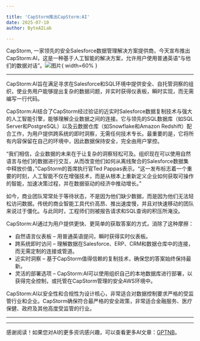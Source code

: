 ```yaml
---

title: 'CapStorm推出CapStorm:AI'
date: 2025-07-10
author: ByteAILab

---
```


CapStorm, 一家领先的安全Salesforce数据管理解决方案提供商，今天宣布推出CapStorm:AI，这是一种基于人工智能的解决方案，允许用户使用普通英语“与他们的数据对话”。![图片](https://ai-techpark.com/wp-content/uploads/CapStorm.jpg){ width=60% }

---
CapStorm:AI旨在满足寻求在Salesforce和SQL环境中提供安全、自托管洞察的组织，使业务用户能够提出复杂的数据问题，并实时获得仪表板，瞬时实现，而无需编写一行代码。

CapStorm:AI结合了CapStorm经过验证的近实时Salesforce数据复制技术与强大的人工智能引擎，能够理解企业数据之间的连接。它与领先的SQL数据库（如SQL Server和PostgreSQL）以及云数据仓库（如Snowflake和Amazon Redshift）配合工作，为用户提供跨系统的即时洞察，无需任何技术专长。最重要的是，它将所有内容保留在自己的环境中，因此数据保持安全，完全由用户掌控。

“我们相信，企业数据的未来在于让复杂的洞察轻松可及。组织现在可以使用自然语言与他们的数据进行交互，从而改变他们如何从离线聚合的Salesforce数据集中释放价值，”CapStorm的首席执行官Ted Pappas表示。“这一发布标志着一个重要的时刻，人工智能不仅在增强技术，而是从根本上重新定义企业如何获取可操作的智能，加速决策过程，并在数据驱动的经济中推动增长。”

如今，商业团队常常处于等待状态，不是因为他们缺少数据，而是因为他们无法轻松访问数据。传统的商业智能工具代价高昂、推出速度慢，并且对快速移动的团队来说过于僵化。与此同时，工程师们则被报告请求和SQL查询的积压所淹没。

CapStorm:AI通过为用户提供更快、更简单的获取答案的方式，消除了这种摩擦：

- 自然语言仪表板 – 用普通英语提问，瞬时获得实时仪表板。
- 跨系统即时访问 – 理解数据在Salesforce、ERP、CRM和数据仓库中的连接，而无需定制的连接或管道。
- 近实时洞察 – 基于CapStorm值得信赖的复制技术，确保您的答案始终保持最新。
- 灵活的部署选项 – CapStorm:AI可以使用组织自己的本地数据库进行部署，以获得完全控制，或托管在CapStorm管理的安全AWS环境中。

CapStorm:AI以安全性和合规性为设计核心，非常适合对数据控制要求严格的受监管行业和企业。CapStorm确保符合最严格的安全政策，非常适合金融服务、医疗保健、政府及其他高度受监管的行业。

---
---
感谢阅读！如果您对AI的更多资讯感兴趣，可以查看更多AI文章：[GPTNB](https://gptnb.com)。